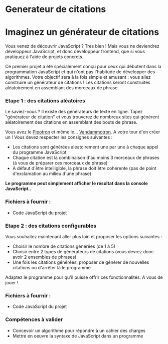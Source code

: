 # Generateur de citations

# Imaginez un générateur de citations
Vous venez de découvrir JavaScript ? Très bien ! Mais vous ne deviendrez développeur JavaScript, et donc développeur frontend, que si vous pratiquez à l'aide de projets concrets.

Ce premier projet a été spécialement conçu pour ceux qui débutent dans la programmation JavaScript et qui n'ont pas l'habitude de développer des algorithmes. Votre objectif sera à la fois simple et amusant : vous allez construire un générateur de citations ! Les citations seront construites aléatoirement en assemblant des morceaux de phrase.

### Etape 1 : des citations aléatoires
Le saviez-vous ? Il existe des générateurs de texte en ligne. Tapez "générateur de citation" et vous trouverez de nombreux sites qui génèrent aléatoirement des citations en assemblant des bouts de phrase.

Vous avez le [Pipotron](http://www.pipotron.free.fr/) et même le... [Vandammotron](http://www.faux-texte.com/jean-claude-3.htm). A votre tour d'en créer un ! Vous devez respecter les consignes suivantes :

- Les citations sont générées aléatoirement une par une à chaque appel du programme JavaScript
- Chaque citation est la combinaison d'au moins 3 morceaux de phrases (à vous de préparer ces morceaux de phrase)
- A défaut d'être intelligible, la phrase doit être cohérente (pas de point d'exclamation au milieu d'une phrase)

**Le programme peut simplement afficher le résultat dans la console JavaScript..**

### Fichiers à fournir :

- Code JavaScript du projet
### Etape 2 : des citations configurables
Vous souhaitez maintenant aller plus loin et proposer les options suivantes :

- Choisir le nombre de citations générées (de 1 à 5)
- Choisir entre 2 types de générateurs de citations (vous devrez donc avoir 2 ensembles de phrases)
- Une fois les citations générées, proposer de générer de nouvelles citations ou d'arrêter là le programme

Adaptez le programme pour qu'il puisse offrir ces fonctionnalités. A vous de jouer !

### Fichiers à fournir :

- Code JavaScript du projet
### Compétences à valider
- Concevoir un algorithme pour répondre à un cahier des charges
- Mettre en oeuvre la syntaxe de JavaScript dans un programme
